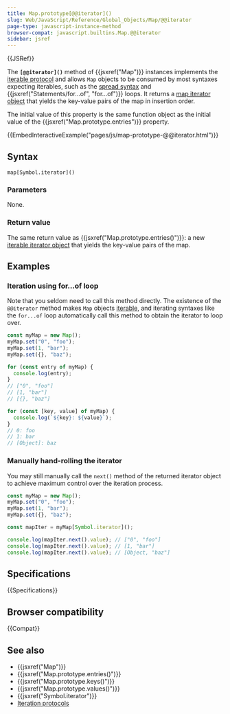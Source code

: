 ```yaml
---
title: Map.prototype[@@iterator]()
slug: Web/JavaScript/Reference/Global_Objects/Map/@@iterator
page-type: javascript-instance-method
browser-compat: javascript.builtins.Map.@@iterator
sidebar: jsref
---
```


{{JSRef}}

The **`[@@iterator]()`** method of {{jsxref("Map")}} instances implements the [iterable protocol](/en-US/docs/Web/JavaScript/Reference/Iteration_protocols) and allows `Map` objects to be consumed by most syntaxes expecting iterables, such as the [spread syntax](/en-US/docs/Web/JavaScript/Reference/Operators/Spread_syntax) and {{jsxref("Statements/for...of", "for...of")}} loops. It returns a [map iterator object](/en-US/docs/Web/JavaScript/Reference/Global_Objects/Iterator) that yields the key-value pairs of the map in insertion order.

The initial value of this property is the same function object as the initial value of the {{jsxref("Map.prototype.entries")}} property.

{{EmbedInteractiveExample("pages/js/map-prototype-@@iterator.html")}}

## Syntax

```js-nolint
map[Symbol.iterator]()
```

### Parameters

None.

### Return value

The same return value as {{jsxref("Map.prototype.entries()")}}: a new [iterable iterator object](/en-US/docs/Web/JavaScript/Reference/Global_Objects/Iterator) that yields the key-value pairs of the map.

## Examples

### Iteration using for...of loop

Note that you seldom need to call this method directly. The existence of the `@@iterator` method makes `Map` objects [iterable](/en-US/docs/Web/JavaScript/Reference/Iteration_protocols#the_iterable_protocol), and iterating syntaxes like the `for...of` loop automatically call this method to obtain the iterator to loop over.

```js
const myMap = new Map();
myMap.set("0", "foo");
myMap.set(1, "bar");
myMap.set({}, "baz");

for (const entry of myMap) {
  console.log(entry);
}
// ["0", "foo"]
// [1, "bar"]
// [{}, "baz"]

for (const [key, value] of myMap) {
  console.log(`${key}: ${value}`);
}
// 0: foo
// 1: bar
// [Object]: baz
```

### Manually hand-rolling the iterator

You may still manually call the `next()` method of the returned iterator object to achieve maximum control over the iteration process.

```js
const myMap = new Map();
myMap.set("0", "foo");
myMap.set(1, "bar");
myMap.set({}, "baz");

const mapIter = myMap[Symbol.iterator]();

console.log(mapIter.next().value); // ["0", "foo"]
console.log(mapIter.next().value); // [1, "bar"]
console.log(mapIter.next().value); // [Object, "baz"]
```

## Specifications

{{Specifications}}

## Browser compatibility

{{Compat}}

## See also

- {{jsxref("Map")}}
- {{jsxref("Map.prototype.entries()")}}
- {{jsxref("Map.prototype.keys()")}}
- {{jsxref("Map.prototype.values()")}}
- {{jsxref("Symbol.iterator")}}
- [Iteration protocols](/en-US/docs/Web/JavaScript/Reference/Iteration_protocols)

